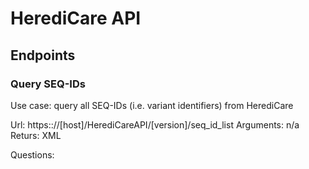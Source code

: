 # HerediCare API

## Endpoints

### Query SEQ-IDs

Use case: query all SEQ-IDs (i.e. variant identifiers) from HerediCare

Url: https:://[host]/HerediCareAPI/[version]/seq_id_list
Arguments: n/a
Returs: XML 

Questions: 